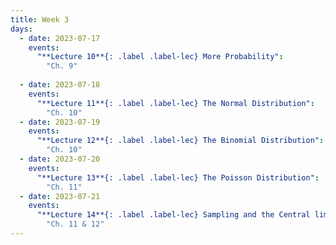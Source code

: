 ```yaml
---
title: Week 3
days:
  - date: 2023-07-17
    events:
      "**Lecture 10**{: .label .label-lec} More Probability":
        "Ch. 9"
      
  - date: 2023-07-18
    events:
      "**Lecture 11**{: .label .label-lec} The Normal Distribution": 
        "Ch. 10"
  - date: 2023-07-19
    events:
      "**Lecture 12**{: .label .label-lec} The Binomial Distribution":
        "Ch. 10"
  - date: 2023-07-20
    events:
      "**Lecture 13**{: .label .label-lec} The Poisson Distribution":
        "Ch. 11"
  - date: 2023-07-21
    events:
      "**Lecture 14**{: .label .label-lec} Sampling and the Central limit theorem":
        "Ch. 11 & 12"
---
```

